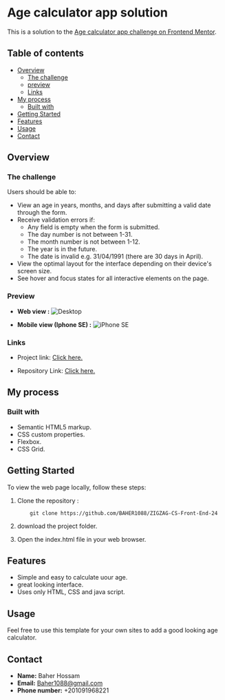 # Age calculator app solution

This is a solution to the [Age calculator app challenge on Frontend Mentor](https://www.frontendmentor.io/challenges/age-calculator-app-dF9DFFpj-Q).

## Table of contents

- [Overview](#overview)
  - [The challenge](#the-challenge)
  - [preview](#preview)
  - [Links](#links)
- [My process](#my-process)
  - [Built with](#built-with)
-  [Getting Started](#getting-started)
- [Features](#features)
- [Usage](#usage)
- [Contact](#contact)

## Overview

### The challenge

Users should be able to:

- View an age in years, months, and days after submitting a valid date through the form.
- Receive validation errors if:
  - Any field is empty when the form is submitted.
  - The day number is not between 1-31.
  - The month number is not between 1-12.
  - The year is in the future.
  - The date is invalid e.g. 31/04/1991 (there are 30 days in April).
- View the optimal layout for the interface depending on their device's screen size.
- See hover and focus states for all interactive elements on the page.

### Preview
* **Web view :**
![Desktop](https://github.com/BAHER1088/ZIGZAG-CS-Front-End-24/assets/153401499/4088482e-8da4-42d9-ab73-d9869318630b)

* **Mobile view (Iphone SE) :**
![iPhone SE](https://github.com/BAHER1088/ZIGZAG-CS-Front-End-24/assets/153401499/ba494f04-b55b-4efe-b014-7adf23756377)

### Links

- Project link: [Click here.](https://github.com/BAHER1088/ZIGZAG-CS-Front-End-24/tree/main/Skilled%20e-learning%20landing%20page)

- Repository Link: [Click here.](https://github.com/BAHER1088/ZIGZAG-CS-Front-End-24)

## My process
### Built with

- Semantic HTML5 markup.
- CSS custom properties.
- Flexbox.
- CSS Grid.

## Getting Started

To view the web page locally, follow these steps:

1. Clone the repository :

           git clone https://github.com/BAHER1088/ZIGZAG-CS-Front-End-24
2. download the project folder.
3. Open the index.html file in your web browser.

## Features
* Simple and easy to calculate uour age.
* great looking interface.
* Uses only HTML, CSS and java script.

## Usage
Feel free to use this template for your own sites to add a good looking age calculator.

## Contact

* **Name:** Baher Hossam
* **Email:** Baher1088@gmail.com
* **Phone number:** +201091968221
